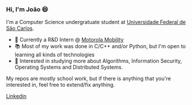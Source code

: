### Hi, I'm João 😄 
I'm a Computer Science undergratuate student at [Universidade Federal de São Carlos](https://www2.ufscar.br/).

- 💼  Currently a R&D Intern @ [Motorola Mobility](http://motorola.com/)
- 📚  Most of my work was done in C/C++ and/or Python, but I'm open to learning all kinds of technologies
- 🌱  Interested in studying more about Algorithms, Information Security, Operating Systems and Distributed Systems.

My repos are mostly school work, but if there is anything that you're interested in, feel free to extend/fix anything.

[Linkedin](https://www.linkedin.com/in/joaovicmendes/)

<!--
**joaovicmendes/joaovicmendes** is a ✨ _special_ ✨ repository because its `README.md` (this file) appears on your GitHub profile.

Here are some ideas to get you started:

- 🔭 I’m currently working on ...
- 🌱 I’m currently learning ...
- 👯 I’m looking to collaborate on ...
- 🤔 I’m looking for help with ...
- 💬 Ask me about ...
- 📫 How to reach me: ...
- 😄 Pronouns: ...
- ⚡ Fun fact: ...
-->
